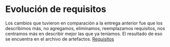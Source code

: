 # Evolución de requisitos
Los cambios que tuvieron en comparación a la entrega anterior fue que los describimos más, no agregamos, eliminamos, reemplazamos requisitos, nos centramos más en describir mejor las que ya teníamos. El resultado de eso se encuentra en el archivo de artefactos.
[Requisitos](link)

